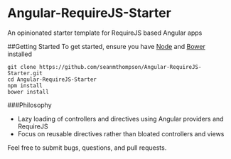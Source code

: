 # Angular-RequireJS-Starter
An opinionated starter template for RequireJS based Angular apps

##Getting Started
To get started, ensure you have [Node](https://nodejs.org/en/) and [Bower](http://bower.io/) installed
```
git clone https://github.com/seanmthompson/Angular-RequireJS-Starter.git
cd Angular-RequireJS-Starter
npm install
bower install
```

###Philosophy
- Lazy loading of controllers and directives using Angular providers and RequireJS
- Focus on reusable directives rather than bloated controllers and views

Feel free to submit bugs, questions, and pull requests. 
